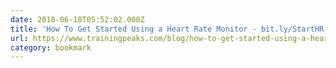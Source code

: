 ```yaml
---
date: 2018-06-18T05:52:02.000Z
title: 'How To Get Started Using a Heart Rate Monitor - bit.ly/StartHR #HeartRateTr'
url: https://www.trainingpeaks.com/blog/how-to-get-started-using-a-heart-rate-monitor/
category: bookmark
---
```

